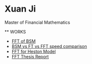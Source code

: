 # Xuan Ji 
Master of Financial Mathematics

** WORKS
- [FFT of BSM](Fourier_Transform_Heston_BSM.ipynb)
- [BSM vs FT vs FFT speed comparison](Speed_Comparison.ipynb)
- [FFT for Heston Model](fft_for_heston.ipynb)
- [FFT Thesis Report](Fast_Fourier_Transform_Thesis_Report.pdf)

